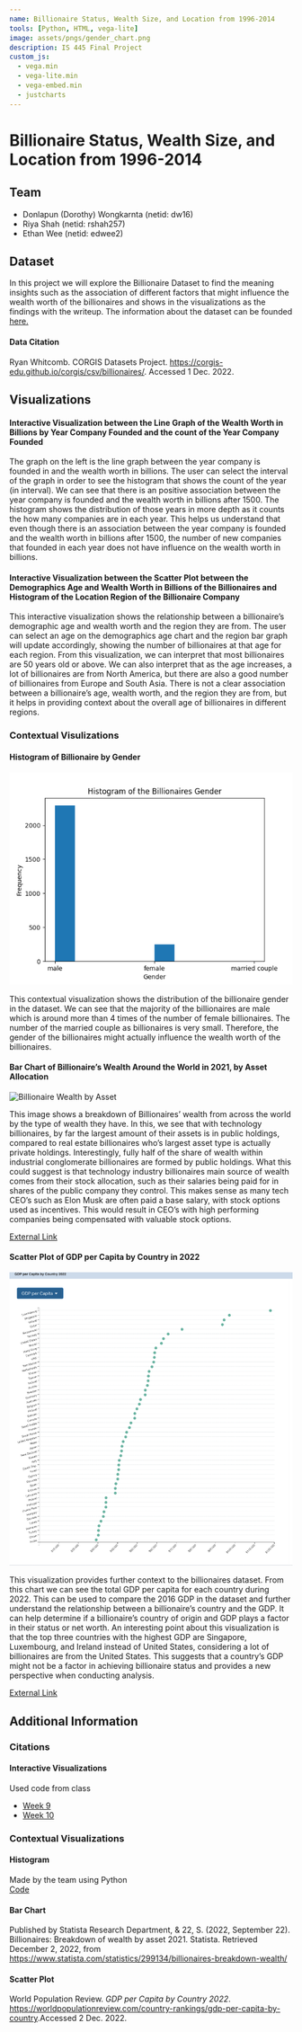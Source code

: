 ```yaml
---
name: Billionaire Status, Wealth Size, and Location from 1996-2014
tools: [Python, HTML, vega-lite]
image: assets/pngs/gender_chart.png
description: IS 445 Final Project
custom_js:
  - vega.min
  - vega-lite.min
  - vega-embed.min
  - justcharts
---
```



# Billionaire Status, Wealth Size, and Location from 1996-2014

## Team
- Donlapun (Dorothy) Wongkarnta (netid: dw16)
- Riya Shah (netid: rshah257)
- Ethan Wee (netid: edwee2)

## Dataset
In this project we will explore the Billionaire Dataset to find the meaning insights such as the association of different factors that might influence the wealth worth of the billionaires and shows in the visualizations as the findings with the writeup. The information about the dataset can be founded [here.](https://corgis-edu.github.io/corgis/csv/billionaires/)

#### Data Citation
Ryan Whitcomb. CORGIS Datasets Project. https://corgis-edu.github.io/corgis/csv/billionaires/. Accessed 1 Dec. 2022.


## Visualizations


#### Interactive Visualization between the Line Graph of the Wealth Worth in Billions by Year Company Founded and the count of the Year Company Founded
<vegachart schema-url="{{ site.baseurl }}/assets/json/wealth_worth_year_founded.json" style="width: 100%"></vegachart>

The graph on the left is the line graph between the year company is founded in and the wealth worth in billions. The user can select the interval of the graph in order to see the histogram that shows the count of the year (in interval). We can see that there is an positive association between the year company is founded and the wealth worth in billions after 1500. The histogram shows the distribution of those years in more depth as it counts the how many companies are in each year. This helps us understand that even though there is an association between the year company is founded and the wealth worth in billions after 1500, the number of new companies that founded in each year does not have influence on the wealth worth in billions.


#### Interactive Visualization between the  Scatter Plot between the Demographics Age and Wealth Worth in Billions of the Billionaires and Histogram of the Location Region of the Billionaire Company
<vegachart schema-url="{{ site.baseurl }}/assets/json/wealth_worth_age.json" style="width: 100%"></vegachart>

This interactive visualization shows the relationship between a billionaire’s demographic age and wealth worth and the region they are from. The user can select an age on the demographics age chart and the region bar graph will update accordingly, showing the number of billionaires at that age for each region. From this visualization, we can interpret that most billionaires are 50 years old or above. We can also interpret that as the age increases, a lot of billionaires are from North America, but there are also a good number of billionaires from Europe and South Asia. There is not a clear association between a billionaire’s age, wealth worth, and the region they are from, but it helps in providing context about the overall age of billionaires in different regions.

### Contextual Visulizations

#### Histogram of Billionaire by Gender
![Billionaires by Gender](https://raw.githubusercontent.com/Freedom360/Freedom360.github.io/master/assets/pngs/gender_chart.png)

This contextual visualization shows the distribution of the billionaire gender in the dataset. We can see that the majority of the billionaires are male which is around more than 4 times of the number of female billionaires. The number of the married couple as billionaires is very small. Therefore, the gender of the billionaires might actually influence the wealth worth of the billionaires.

#### Bar Chart of Billionaire’s Wealth Around the World in 2021, by Asset Allocation
 ![Billionaire Wealth by Asset](https://user-images.githubusercontent.com/73120382/205422632-bf097b81-144a-4da4-b5e2-c8986e730676.png)

This image shows a breakdown of Billionaires’ wealth from across the world by the type of wealth they have. In this, we see that with technology billionaires, by far the largest amount of their assets is in public holdings, compared to real estate billionaires who’s largest asset type is actually private holdings. Interestingly, fully half of the share of wealth within industrial conglomerate billionaires are formed by public holdings. What this could suggest is that technology industry billionaires main source of wealth comes from their stock allocation, such as their salaries being paid for in shares of the public company they control. This makes sense as many tech CEO’s such as Elon Musk are often paid a base salary, with stock options used as incentives. This would result in CEO’s with high performing companies being compensated with valuable stock options.

[External Link](https://www.statista.com/statistics/299134/billionaires-breakdown-wealth/)

#### Scatter Plot of GDP per Capita by Country in 2022
 ![GDP per Capita by Country 2022](https://github.com/Freedom360/Freedom360.github.io/blob/master/assets/pngs/gdpGraph.png?raw=true)

This visualization provides further context to the billionaires dataset. From this chart we can see the total GDP per capita for each country during 2022. This can be used to compare the 2016 GDP in the dataset and further understand the relationship between a billionaire’s country and the GDP. It can help determine if a billionaire’s country of origin and GDP plays a factor in their status or net worth. An interesting point about this visualization is that the top three countries with the highest GDP are Singapore, Luxembourg, and Ireland instead of United States, considering a lot of billionaires are from the United States. This suggests that a country’s GDP might not be a factor in achieving billionaire status and provides a new perspective when conducting analysis.

[External Link](https://worldpopulationreview.com/country-rankings/gdp-per-capita-by-country)


## Additional Information

### Citations

#### Interactive Visualizations
Used code from class
- [Week 9](https://starboard.gg/jnaiman/inClass_week09_online_fall2022-noY2U59)
- [Week 10](https://starboard.gg/jnaiman/inClass_week10_online_fall2022-nrSZM7g)

### Contextual Visualizations

#### Histogram
Made by the team using Python<br>
[Code](https://starboard.gg/nb/nxupkrI)

#### Bar Chart
Published by Statista Research Department, & 22, S. (2022, September 22). Billionaires: Breakdown of wealth by asset 2021. Statista. Retrieved December 2, 2022, from <https://www.statista.com/statistics/299134/billionaires-breakdown-wealth/>

#### Scatter Plot
World Population Review. *GDP per Capita by Country 2022*. <https://worldpopulationreview.com/country-rankings/gdp-per-capita-by-country>.Accessed 2 Dec. 2022.



